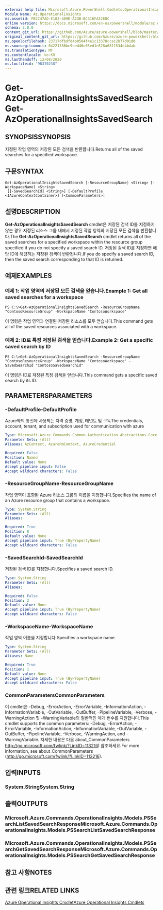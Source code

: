 ```yaml
---
external help file: Microsoft.Azure.PowerShell.Cmdlets.OperationalInsights.dll-Help.xml
Module Name: Az.OperationalInsights
ms.assetid: FB2C47AD-E103-409E-A23B-BC316FA32E8C
online version: https://docs.microsoft.com/en-us/powershell/module/az.operationalinsights/get-azoperationalinsightssavedsearch
schema: 2.0.0
content_git_url: https://github.com/Azure/azure-powershell/blob/master/src/OperationalInsights/OperationalInsights/help/Get-AzOperationalInsightsSavedSearch.md
original_content_git_url: https://github.com/Azure/azure-powershell/blob/master/src/OperationalInsights/OperationalInsights/help/Get-AzOperationalInsightsSavedSearch.md
ms.openlocfilehash: 23717dfbdfd4b0504f4e1c13378ccac2b77d91d0
ms.sourcegitcommit: 04221336bc9eed46c05ed1e828a6811534d4b4ab
ms.translationtype: MT
ms.contentlocale: ko-KR
ms.lasthandoff: 12/08/2020
ms.locfileid: "98370238"
---
```

# <span data-ttu-id="552b1-101">Get-AzOperationalInsightsSavedSearch</span><span class="sxs-lookup"><span data-stu-id="552b1-101">Get-AzOperationalInsightsSavedSearch</span></span>

## <span data-ttu-id="552b1-102">SYNOPSIS</span><span class="sxs-lookup"><span data-stu-id="552b1-102">SYNOPSIS</span></span>
<span data-ttu-id="552b1-103">지정된 작업 영역의 저장된 모든 검색을 반환합니다.</span><span class="sxs-lookup"><span data-stu-id="552b1-103">Returns all of the saved searches for a specified workspace.</span></span>

## <span data-ttu-id="552b1-104">구문</span><span class="sxs-lookup"><span data-stu-id="552b1-104">SYNTAX</span></span>

```
Get-AzOperationalInsightsSavedSearch [-ResourceGroupName] <String> [-WorkspaceName] <String>
 [[-SavedSearchId] <String>] [-DefaultProfile <IAzureContextContainer>] [<CommonParameters>]
```

## <span data-ttu-id="552b1-105">설명</span><span class="sxs-lookup"><span data-stu-id="552b1-105">DESCRIPTION</span></span>
<span data-ttu-id="552b1-106">**Get-AzOperationalInsightsSavedSearch** cmdlet은 저장된 검색 ID를 지정하지 않는 경우 지정된 리소스 그룹 내에서 지정된 작업 영역의 저장된 모든 검색을 반환합니다.</span><span class="sxs-lookup"><span data-stu-id="552b1-106">The **Get-AzOperationalInsightsSavedSearch** cmdlet returns all of the saved searches for a specified workspace within the resource group specified if you do not specify a saved search ID.</span></span>
<span data-ttu-id="552b1-107">저장된 검색 ID를 지정하면 해당 ID에 해당하는 저장된 검색이 반환됩니다.</span><span class="sxs-lookup"><span data-stu-id="552b1-107">If you do specify a saved search ID, then the saved search corresponding to that ID is returned.</span></span>

## <span data-ttu-id="552b1-108">예제</span><span class="sxs-lookup"><span data-stu-id="552b1-108">EXAMPLES</span></span>

### <span data-ttu-id="552b1-109">예제 1: 작업 영역의 저장된 모든 검색을 얻습니다.</span><span class="sxs-lookup"><span data-stu-id="552b1-109">Example 1: Get all saved searches for a workspace</span></span>
```
PS C:\>Get-AzOperationalInsightsSavedSearch -ResourceGroupName "ContosoResourceGroup" -WorkspaceName "ContosoWorkspace"
```

<span data-ttu-id="552b1-110">이 명령은 작업 영역과 연결된 저장된 리소스를 모두 얻습니다.</span><span class="sxs-lookup"><span data-stu-id="552b1-110">This command gets all of the saved resources associated with a workspace.</span></span>

### <span data-ttu-id="552b1-111">예제 2: ID로 특정 저장된 검색을 얻습니다.</span><span class="sxs-lookup"><span data-stu-id="552b1-111">Example 2: Get a specific saved search by ID</span></span>
```
PS C:\>Get-AzOperationalInsightsSavedSearch -ResourceGroupName "ContosoResourceGroup" -WorkspaceName "ContosoWorkspace" -SavedSearchId "ContosoSavedSearchId"
```

<span data-ttu-id="552b1-112">이 명령은 ID로 저장된 특정 검색을 얻습니다.</span><span class="sxs-lookup"><span data-stu-id="552b1-112">This command gets a specific saved search by its ID.</span></span>

## <span data-ttu-id="552b1-113">PARAMETERS</span><span class="sxs-lookup"><span data-stu-id="552b1-113">PARAMETERS</span></span>

### <span data-ttu-id="552b1-114">-DefaultProfile</span><span class="sxs-lookup"><span data-stu-id="552b1-114">-DefaultProfile</span></span>
<span data-ttu-id="552b1-115">Azure와의 통신에 사용되는 자격 증명, 계정, 테넌트 및 구독</span><span class="sxs-lookup"><span data-stu-id="552b1-115">The credentials, account, tenant, and subscription used for communication with azure</span></span>

```yaml
Type: Microsoft.Azure.Commands.Common.Authentication.Abstractions.Core.IAzureContextContainer
Parameter Sets: (All)
Aliases: AzContext, AzureRmContext, AzureCredential

Required: False
Position: Named
Default value: None
Accept pipeline input: False
Accept wildcard characters: False
```

### <span data-ttu-id="552b1-116">-ResourceGroupName</span><span class="sxs-lookup"><span data-stu-id="552b1-116">-ResourceGroupName</span></span>
<span data-ttu-id="552b1-117">작업 영역이 포함된 Azure 리소스 그룹의 이름을 지정합니다.</span><span class="sxs-lookup"><span data-stu-id="552b1-117">Specifies the name of an Azure resource group that contains a workspace.</span></span>

```yaml
Type: System.String
Parameter Sets: (All)
Aliases:

Required: True
Position: 0
Default value: None
Accept pipeline input: True (ByPropertyName)
Accept wildcard characters: False
```

### <span data-ttu-id="552b1-118">-SavedSearchId</span><span class="sxs-lookup"><span data-stu-id="552b1-118">-SavedSearchId</span></span>
<span data-ttu-id="552b1-119">저장된 검색 ID를 지정합니다.</span><span class="sxs-lookup"><span data-stu-id="552b1-119">Specifies a saved search ID.</span></span>

```yaml
Type: System.String
Parameter Sets: (All)
Aliases:

Required: False
Position: 2
Default value: None
Accept pipeline input: True (ByPropertyName)
Accept wildcard characters: False
```

### <span data-ttu-id="552b1-120">-WorkspaceName</span><span class="sxs-lookup"><span data-stu-id="552b1-120">-WorkspaceName</span></span>
<span data-ttu-id="552b1-121">작업 영역 이름을 지정합니다.</span><span class="sxs-lookup"><span data-stu-id="552b1-121">Specifies a workspace name.</span></span>

```yaml
Type: System.String
Parameter Sets: (All)
Aliases: Name

Required: True
Position: 1
Default value: None
Accept pipeline input: True (ByPropertyName)
Accept wildcard characters: False
```

### <span data-ttu-id="552b1-122">CommonParameters</span><span class="sxs-lookup"><span data-stu-id="552b1-122">CommonParameters</span></span>
<span data-ttu-id="552b1-123">이 cmdlet은 -Debug, -ErrorAction, -ErrorVariable, -InformationAction, -InformationVariable, -OutVariable, -OutBuffer, -PipelineVariable, -Verbose, -WarningAction 및 -WarningVariable의 일반적인 매개 변수를 지원합니다.</span><span class="sxs-lookup"><span data-stu-id="552b1-123">This cmdlet supports the common parameters: -Debug, -ErrorAction, -ErrorVariable, -InformationAction, -InformationVariable, -OutVariable, -OutBuffer, -PipelineVariable, -Verbose, -WarningAction, and -WarningVariable.</span></span> <span data-ttu-id="552b1-124">자세한 내용은 다음 about_CommonParameters http://go.microsoft.com/fwlink/?LinkID=113216) 참조하세요.</span><span class="sxs-lookup"><span data-stu-id="552b1-124">For more information, see about_CommonParameters (http://go.microsoft.com/fwlink/?LinkID=113216).</span></span>

## <span data-ttu-id="552b1-125">입력</span><span class="sxs-lookup"><span data-stu-id="552b1-125">INPUTS</span></span>

### <span data-ttu-id="552b1-126">System.String</span><span class="sxs-lookup"><span data-stu-id="552b1-126">System.String</span></span>

## <span data-ttu-id="552b1-127">출력</span><span class="sxs-lookup"><span data-stu-id="552b1-127">OUTPUTS</span></span>

### <span data-ttu-id="552b1-128">Microsoft.Azure.Commands.OperationalInsights.Models.PSSearchListSavedSearchResponse</span><span class="sxs-lookup"><span data-stu-id="552b1-128">Microsoft.Azure.Commands.OperationalInsights.Models.PSSearchListSavedSearchResponse</span></span>

### <span data-ttu-id="552b1-129">Microsoft.Azure.Commands.OperationalInsights.Models.PSSearchGetSavedSearchResponse</span><span class="sxs-lookup"><span data-stu-id="552b1-129">Microsoft.Azure.Commands.OperationalInsights.Models.PSSearchGetSavedSearchResponse</span></span>

## <span data-ttu-id="552b1-130">참고 사항</span><span class="sxs-lookup"><span data-stu-id="552b1-130">NOTES</span></span>

## <span data-ttu-id="552b1-131">관련 링크</span><span class="sxs-lookup"><span data-stu-id="552b1-131">RELATED LINKS</span></span>

[<span data-ttu-id="552b1-132">Azure Operational Insights Cmdlet</span><span class="sxs-lookup"><span data-stu-id="552b1-132">Azure Operational Insights Cmdlets</span></span>](./Az.OperationalInsights.md)


